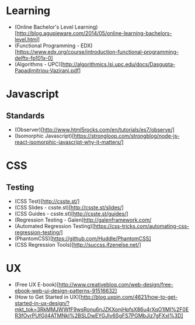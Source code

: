 # Learning

* (Online Bachelor's Level Learning)[http://blog.agupieware.com/2014/05/online-learning-bachelors-level.html]
* (Functional Programming - EDX)[https://www.edx.org/course/introduction-functional-programming-delftx-fp101x-0]
* (Algorithms - UPC)[http://algorithmics.lsi.upc.edu/docs/Dasgupta-Papadimitriou-Vazirani.pdf]

# Javascript

## Standards
* (Observer)[http://www.html5rocks.com/en/tutorials/es7/observe/]
* (Isomorphic Javascript)[https://strongloop.com/strongblog/node-js-react-isomorphic-javascript-why-it-matters/]

# CSS

## Testing
* (CSS Test)[http://csste.st/]
* (CSS Slides - csste.st)[http://csste.st/slides/]
* (CSS Guides - csste.st)[http://csste.st/guides/]
* (Regression Testing - Galen)http://galenframework.com/
* (Automated Regression Testing)[https://css-tricks.com/automating-css-regression-testing/]
* (PhantomCSS)[https://github.com/Huddle/PhantomCSS]
* (CSS Regression Tools)[http://succss.ifzenelse.net/]

# UX
* (Free UX E-book)[http://www.creativebloq.com/web-design/free-ebook-web-ui-design-patterns-91516632]
* (How to Get Started in UX)[http://blog.uxpin.com/4621/how-to-get-started-in-ux-design/?mkt_tok=3RkMMJWWfF9wsRonu6nJZKXonjHpfsX86u4rXqO1lMI%2F0ER3fOvrPUfGjI4ATMNkI%2BSLDwEYGJlv6SgFS7PGMbJiz7gFXxI%3D]
